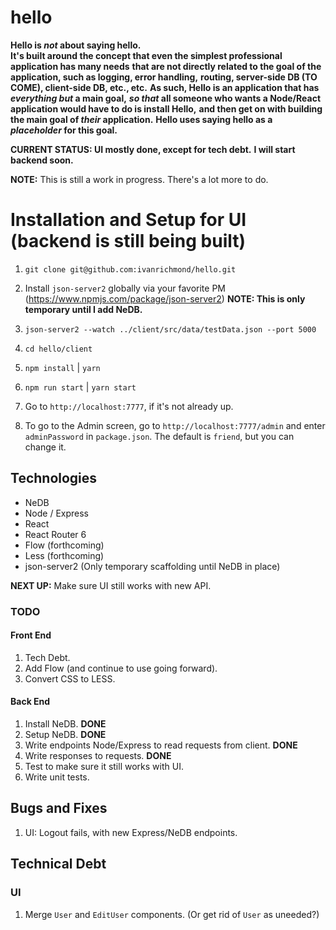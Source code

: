 # hello

**Hello is _not_ about saying hello.**  
**It's built around the concept that even the simplest professional application has many needs**
**that are not directly related to the goal of the application, such as logging, error handling,**
**routing, server-side DB (TO COME), client-side DB, etc., etc.**
**As such, Hello is an application that has _everything but_ a main goal,**
**_so that_ all someone who wants a Node/React application would have to do is install Hello,**
**and then get on with building the main goal of _their_ application.**
**Hello uses saying hello as a _placeholder_ for this goal.**

**CURRENT STATUS: UI mostly done, except for tech debt.**
**I will start backend soon.**

**NOTE:** This is still a work in progress.  There's a lot more to do.

# Installation and Setup for UI (backend is still being built)

1. `git clone git@github.com:ivanrichmond/hello.git`

2. Install `json-server2` globally via your favorite PM (https://www.npmjs.com/package/json-server2) **NOTE: This is only temporary until I add NeDB.**

3. `json-server2 --watch ../client/src/data/testData.json --port 5000`

4. `cd hello/client`

5. `npm install` | `yarn`

6. `npm run start` | `yarn start`

7. Go to `http://localhost:7777`, if it's not already up.

8. To go to the Admin screen, go to `http://localhost:7777/admin` and enter `adminPassword` in `package.json`.  The default is `friend`, but you can change it.
## Technologies

- NeDB
- Node / Express
- React
- React Router 6
- Flow (forthcoming)
- Less (forthcoming)
- json-server2 (Only temporary scaffolding until NeDB in place)

**NEXT UP:** Make sure UI still works with new API.
### TODO
#### Front End

1. Tech Debt.
2. Add Flow (and continue to use going forward).
3. Convert CSS to LESS.
#### Back End

1. Install NeDB. **DONE**
2. Setup NeDB. **DONE**
3. Write endpoints Node/Express to read requests from client. **DONE**
4. Write responses to requests. **DONE**
5. Test to make sure it still works with UI.
6. Write unit tests.

## Bugs and Fixes

1. UI: Logout fails, with new Express/NeDB endpoints.
## Technical Debt

### UI

1. Merge `User` and `EditUser` components.  (Or get rid of `User` as uneeded?)
